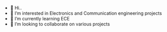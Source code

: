 - 👋 Hi..
- 👀 I’m interested in Electronics and Communication engineering projects
- 🌱 I’m currently learning ECE 
- 💞️ I’m looking to collaborate on various projects
  

<!---
Mysterydrew/Mysterydrew is a ✨ special ✨ repository because its `README.md` (this file) appears on your GitHub profile.
You can click the Preview link to take a look at your changes.
--->
